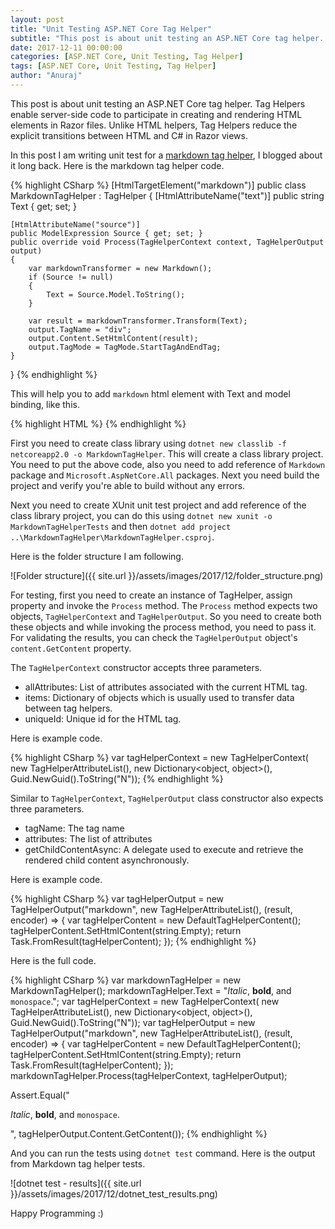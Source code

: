 ```yaml
---
layout: post
title: "Unit Testing ASP.NET Core Tag Helper"
subtitle: "This post is about unit testing an ASP.NET Core tag helper. Tag Helpers enable server-side code to participate in creating and rendering HTML elements in Razor files. Unlike HTML helpers, Tag Helpers reduce the explicit transitions between HTML and C# in Razor views."
date: 2017-12-11 00:00:00
categories: [ASP.NET Core, Unit Testing, Tag Helper]
tags: [ASP.NET Core, Unit Testing, Tag Helper]
author: "Anuraj"
---
```

This post is about unit testing an ASP.NET Core tag helper. Tag Helpers enable server-side code to participate in creating and rendering HTML elements in Razor files. Unlike HTML helpers, Tag Helpers reduce the explicit transitions between HTML and C# in Razor views.

In this post I am writing unit test for a [markdown tag helper](https://dotnetthoughts.net/markdown-tag-helper-for-aspnet-core/), I blogged about it long back. Here is the markdown tag helper code.

{% highlight CSharp %}
[HtmlTargetElement("markdown")]
public class MarkdownTagHelper : TagHelper
{
    [HtmlAttributeName("text")]
    public string Text { get; set; }

    [HtmlAttributeName("source")]
    public ModelExpression Source { get; set; }
    public override void Process(TagHelperContext context, TagHelperOutput output)
    {
        var markdownTransformer = new Markdown();
        if (Source != null)
        {
            Text = Source.Model.ToString();
        }

        var result = markdownTransformer.Transform(Text);
        output.TagName = "div";
        output.Content.SetHtmlContent(result);
        output.TagMode = TagMode.StartTagAndEndTag;
    }
} 
{% endhighlight %}

This will help you to add `markdown` html element with Text and model binding, like this.

{% highlight HTML %}
<markdown text="*Italic*, **bold**, and `monospace`." />
<markdown source="Description" />
{% endhighlight %}

First you need to create class library using `dotnet new classlib -f netcoreapp2.0 -o MarkdownTagHelper`. This will create a class library project. You need to put the above code, also you need to add reference of `Markdown` package and `Microsoft.AspNetCore.All` packages. Next you need build the project and verify you're able to build without any errors.

Next you need to create XUnit unit test project and add reference of the class library project, you can do this using `dotnet new xunit -o MarkdownTagHelperTests` and then `dotnet add project ..\MarkdownTagHelper\MarkdownTagHelper.csproj`.

Here is the folder structure I am following.

![Folder structure]({{ site.url }}/assets/images/2017/12/folder_structure.png)

For testing, first you need to create an instance of TagHelper, assign property and invoke the `Process` method. The `Process` method expects two objects, `TagHelperContext` and `TagHelperOutput`. So you need to create both these objects and while invoking the process method, you need to pass it. For validating the results, you can check the `TagHelperOutput` object's `content.GetContent` property.

The `TagHelperContext` constructor accepts three parameters.

* allAttributes: List of attributes associated with the current HTML tag.
* items: Dictionary of objects which is usually used to transfer data between tag helpers.
* uniqueId: Unique id for the HTML tag.

Here is example code.

{% highlight CSharp %}
var tagHelperContext = new TagHelperContext(
    new TagHelperAttributeList(),
    new Dictionary<object, object>(),
    Guid.NewGuid().ToString("N"));
{% endhighlight %}

Similar to `TagHelperContext`, `TagHelperOutput` class constructor also expects three parameters.

* tagName: The tag name
* attributes: The list of attributes
* getChildContentAsync: A delegate used to execute and retrieve the rendered child content asynchronously.

Here is example code.

{% highlight CSharp %}
var tagHelperOutput = new TagHelperOutput("markdown",
    new TagHelperAttributeList(),
(result, encoder) =>
{
    var tagHelperContent = new DefaultTagHelperContent();
    tagHelperContent.SetHtmlContent(string.Empty);
    return Task.FromResult<TagHelperContent>(tagHelperContent);
});
{% endhighlight %}

Here is the full code.

{% highlight CSharp %}
var markdownTagHelper = new MarkdownTagHelper();
markdownTagHelper.Text = "*Italic*, **bold**, and `monospace`.";
var tagHelperContext = new TagHelperContext(
                new TagHelperAttributeList(),
                new Dictionary<object, object>(),
                Guid.NewGuid().ToString("N"));
var tagHelperOutput = new TagHelperOutput("markdown",
    new TagHelperAttributeList(),
(result, encoder) =>
{
    var tagHelperContent = new DefaultTagHelperContent();
    tagHelperContent.SetHtmlContent(string.Empty);
    return Task.FromResult<TagHelperContent>(tagHelperContent);
});
markdownTagHelper.Process(tagHelperContext, tagHelperOutput);

Assert.Equal("<p><em>Italic</em>, <strong>bold</strong>, and <code>monospace</code>.</p>", tagHelperOutput.Content.GetContent());
{% endhighlight %}

And you can run the tests using `dotnet test` command. Here is the output from Markdown tag helper tests.

![dotnet test - results]({{ site.url }}/assets/images/2017/12/dotnet_test_results.png)

Happy Programming :)